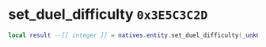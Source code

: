 # set_duel_difficulty `0x3E5C3C2D`

```lua
local result --[[ integer ]] = natives.entity.set_duel_difficulty(_unk0 --[[ integer ]], _unk1 --[[ integer ]], _unk2 --[[ integer ]], _unk3 --[[ integer ]])
```